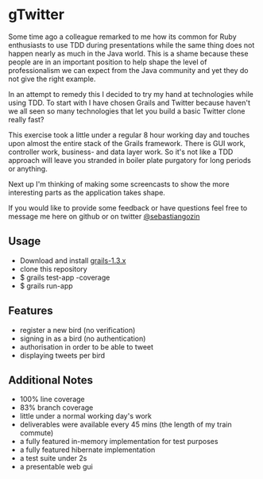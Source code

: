 gTwitter
========

Some time ago a colleague remarked to me how its common for Ruby enthusiasts to use TDD during presentations while the same thing does not happen nearly as much in the Java world. This is a shame because these people are in an important position to help shape the level of professionalism we can expect from the Java community and yet they do not give the right example.

In an attempt to remedy this I decided to try my hand at technologies while using TDD.
To start with I have chosen Grails and Twitter because haven't we all seen so many technologies that let you build a basic Twitter clone really fast?

This exercise took a little under a regular 8 hour working day and touches upon almost the entire stack of the Grails framework. There is GUI work, controller work, business- and data layer work. So it's not like a TDD approach will leave you stranded in boiler plate purgatory for long periods or anything.

Next up I'm thinking of making some screencasts to show the more interesting parts as the application takes shape.

If you would like to provide some feedback or have questions feel free to message me here on github or on twitter <a href="http://twitter.com/sebastiangozin">@sebastiangozin</a>

Usage
-----

* Download and install <a href="http://grails.org">grails-1.3.x</a>
* clone this repository
* $ grails test-app -coverage
* $ grails run-app

Features
--------

* register a new bird (no verification)
* signing in as a bird (no authentication)
* authorisation in order to be able to tweet
* displaying tweets per bird

Additional Notes
----------------

* 100% line coverage
* 83% branch coverage
* little under a normal working day's work
* deliverables were available every 45 mins (the length of my train commute)
* a fully featured in-memory implementation for test purposes
* a fully featured hibernate implementation
* a test suite under 2s
* a presentable web gui

